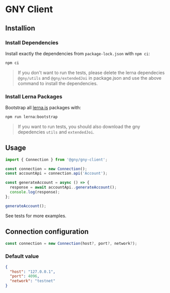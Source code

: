 # GNY Client

## Installion

### Install Dependencies

Install exactly the dependencies from `package-lock.json` with `npm ci`:

```bash
npm ci
```

> If you don't want to run the tests, please delete the lerna dependecies `@gny/utils` and `@gny/extendedJoi` in package.json and use the above command to install the dependencies.

### Install Lerna Packages

Bootstrap all [lerna.js](https://github.com/lerna/lerna) packages with:

```bash
npm run lerna:bootstrap
```
> If you want to run tests, you should also download the gny depedencies `utils` and `extendedJoi`.

## Usage

```typescript
import { Connection } from '@gny/gny-client';

const connection = new Connection();
const accountApi = connection.api('Account');

const generateAccount = async () => {
  response = await accountApi..generateAccount();
  console.log(response);
};

generateAccount();

```

See tests for more examples.


## Connection configuration

```typescript
const connection = new Connection(host?, port?, network?);

```

### Default value

```json
{
  "host": "127.0.0.1",
  "port": 4096,
  "network": "testnet"
}
```










